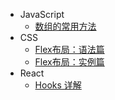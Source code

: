 - JavaScript
  - [数组的常用方法](js/array.md)
- CSS
  - [Flex布局：语法篇](css/flex-grammar.md)
  - [Flex布局：实例篇](css/flex-instance.md)
- React
  - [Hooks 详解](react/hooks.md)